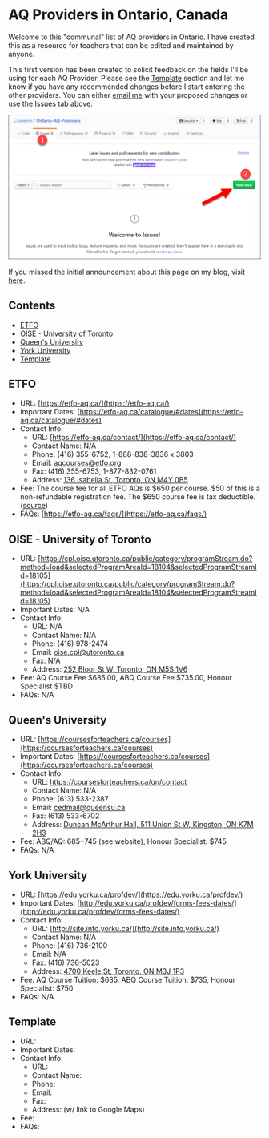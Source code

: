 # AQ Providers in Ontario, Canada

Welcome to this "communal" list of AQ providers in Ontario. I have created this as a resource for teachers that can be edited and maintained by anyone.

This first version has been created to solicit feedback on the fields I'll be using for each AQ Provider. Please see the [Template](#template) section and let me know if you have any recommended changes before I start entering the other providers. You can either [email me](mailto:pbeens@gmail.com) with your proposed changes or use the Issues tab above.

![new-issue](images/new-issue.png)

If you missed the initial announcement about this page on my blog, visit [here](https://www.beens.ca/?p=208).

## Contents

- [ETFO](#etfo)
- [OISE - University of Toronto](#oise---university-of-toronto)
- [Queen's University](#queens-university)
- [York University](#york-university)
- [Template](#template)

[comment]: # (The TOC is created at http://ecotrust-canada.github.io/markdown-toc/. Do not delete this comment!)

## ETFO

- URL: [https://etfo-aq.ca/](https://etfo-aq.ca/)
- Important Dates: [https://etfo-aq.ca/catalogue/#dates](https://etfo-aq.ca/catalogue/#dates)
- Contact Info:
  - URL: [https://etfo-aq.ca/contact/](https://etfo-aq.ca/contact/)
  - Contact Name: N/A
  - Phone: (416) 355-6752, 1-888-838-3836 x 3803
  - Email: [aqcourses@etfo.org](mailto:aqcourses@etfo.org)
  - Fax: (416) 355-6753, 1-877-832-0761
  - Address: [136 Isabella St, Toronto, ON M4Y 0B5](https://goo.gl/maps/yJhnAiyzakkzT6XU7)
- Fee: The course fee for all ETFO AQs is $650 per course. $50 of this is a non-refundable registration fee. The $650 course fee is tax deductible. ([source](https://etfo-aq.ca/faqs/))
- FAQs: [https://etfo-aq.ca/faqs/](https://etfo-aq.ca/faqs/)

## OISE - University of Toronto

- URL: [https://cpl.oise.utoronto.ca/public/category/programStream.do?method=load&selectedProgramAreaId=18104&selectedProgramStreamId=18105](https://cpl.oise.utoronto.ca/public/category/programStream.do?method=load&selectedProgramAreaId=18104&selectedProgramStreamId=18105)
- Important Dates: N/A
- Contact Info:
  - URL: N/A
  - Contact Name: N/A
  - Phone: (416) 978-2474
  - Email: [oise.cpl@utoronto.ca](mailto:oise.cpl@utoronto.ca)
  - Fax: N/A
  - Address: [252 Bloor St W, Toronto, ON M5S 1V6](https://goo.gl/maps/wRv9JnE4RTUA29ot5)
- Fee: 
AQ Course Fee $685.00, ABQ Course Fee $735.00, Honour Specialist $TBD
- FAQs: N/A

## Queen's University

- URL: [https://coursesforteachers.ca/courses](https://coursesforteachers.ca/courses)
- Important Dates: [https://coursesforteachers.ca/courses](https://coursesforteachers.ca/courses)
- Contact Info:
  - URL: https://coursesforteachers.ca/on/contact
  - Contact Name: N/A
  - Phone: (613) 533-2387
  - Email: [cedmail@queensu.ca](mailto:cedmail@queensu.ca)
  - Fax: (613) 533-6702
  - Address: [Duncan McArthur Hall, 511 Union St W, Kingston, ON K7M 2H3](https://goo.gl/maps/LuSXnrYGw4YwWw7D9)
- Fee: ABQ/AQ: $685-$745 (see website), Honour Specialist: $745
- FAQs: N/A

## York University

- URL: [https://edu.yorku.ca/profdev/](https://edu.yorku.ca/profdev/)
- Important Dates: [http://edu.yorku.ca/profdev/forms-fees-dates/](http://edu.yorku.ca/profdev/forms-fees-dates/)
- Contact Info:
  - URL: [http://site.info.yorku.ca/](http://site.info.yorku.ca/)
  - Contact Name: N/A
  - Phone: (416) 736-2100
  - Email: N/A
  - Fax: (416) 736-5023
  - Address: [4700 Keele St, Toronto, ON M3J 1P3](https://goo.gl/maps/yiFxrgj4x3iX2QT18)
- Fee: AQ Course Tuition: $685, ABQ Course Tuition: $735, Honour Specialist: $750
- FAQs: N/A

## Template

- URL: 
- Important Dates: 
- Contact Info:
  - URL: 
  - Contact Name: 
  - Phone: 
  - Email: 
  - Fax: 
  - Address: (w/ link to Google Maps)
- Fee: 
- FAQs: 

